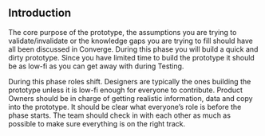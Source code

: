 ## Introduction

The core purpose of the prototype, the assumptions you are trying to
validate/invalidate or the knowledge gaps you are trying to fill should have
all been discussed in Converge. During this phase you will build a quick and
dirty prototype. Since you have limited time to build the prototype it
should be as low-fi as you can get away with during Testing.

During this phase roles shift. Designers are typically the ones building the
prototype unless it is low-fi enough for everyone to contribute. Product Owners
should be in charge of getting realistic information, data and copy into the
prototype. It should be clear what everyone’s role is before the phase starts.
The team should check in with each other as much as possible to make sure
everything is on the right track.
